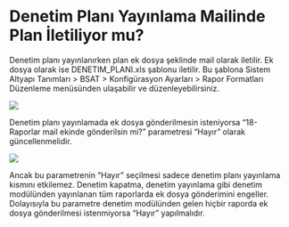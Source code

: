 # Denetim Planı Yayınlama Mailinde Plan İletiliyor mu?

Denetim planı yayınlanırken plan ek dosya şeklinde mail olarak iletilir. Ek dosya olarak ise DENETIM_PLANI.xls şablonu iletilir. Bu şablona Sistem Altyapı Tanımları > BSAT > Konfigürasyon Ayarları > Rapor Formatları Düzenleme menüsünden ulaşabilir ve düzenleyebilirsiniz.

![](https://docsbimser.blob.core.windows.net/imagecontainer/Screenshot%202024-03-21%20105513.png-e4de2877-ef60-4f59-93ee-6414400e107d.png)

Denetim planı yayınlamada ek dosya gönderilmesin isteniyorsa “18- Raporlar mail ekinde gönderilsin mi?” parametresi “Hayır” olarak güncellenmelidir. 

![](https://docsbimser.blob.core.windows.net/imagecontainer/Screenshot%202024-03-21%20105626.png-b97781ce-5259-4cf8-bff0-8dad7f9f2b58.png)

Ancak bu parametrenin “Hayır” seçilmesi sadece denetim planı yayınlama kısmını etkilemez. Denetim kapatma, denetim yayınlama gibi denetim modülünden yayınlanan tüm raporlarda ek dosya gönderimini engeller. Dolayısıyla bu parametre denetim modülünden gelen hiçbir raporda ek dosya gönderilmesi istenmiyorsa “Hayır” yapılmalıdır.

